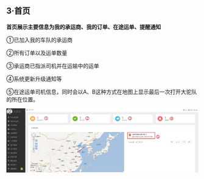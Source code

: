 ## **3·首页**

**首页展示主要信息为我的承运商、我的订单、在途运单、提醒通知**

①已加入我的车队的承运商

②所有订单以及运单数量

③承运商已指派司机并在运输中的运单

④系统更新升级通知等

⑤在途运单司机信息，同时会以A、B这种方式在地图上显示最后一次打开大驼队的所在位置。

![](/assets/QQ截图20161025092840.png)



